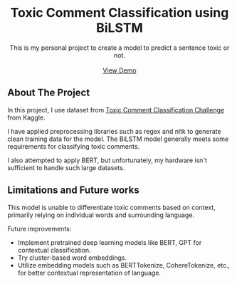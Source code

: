 <br />
<div align="center">

<h1 align="center">Toxic Comment Classification using BiLSTM</h1>

  <p align="center">
    This is my personal project to create a model to predict a sentence toxic or not. 
    <br />
    <br />
    <a href="https://drive.google.com/file/d/1stDvqy2CFrwnVsmicxj4YwvRFkP9P7a9/view?usp=sharing">View Demo</a>
  </p>
</div>

## About The Project

In this project, I use dataset from <a href="https://www.kaggle.com/c/jigsaw-toxic-comment-classification-challenge">Toxic Comment Classification Challenge</a> from Kaggle.

I have applied preprocessing libraries such as regex and nltk to generate clean training data for the model. The BiLSTM model generally meets some requirements for classifying toxic comments.

I also attempted to apply BERT, but unfortunately, my hardware isn't sufficient to handle such large datasets.

## Limitations and Future works

This model is unable to differentiate toxic comments based on context, primarily relying on individual words and surrounding language.

Future improvements:

- Implement pretrained deep learning models like BERT, GPT for contextual classification.
- Try cluster-based word embeddings.
- Utilize embedding models such as BERTTokenize, CohereTokenize, etc., for better contextual representation of language.
